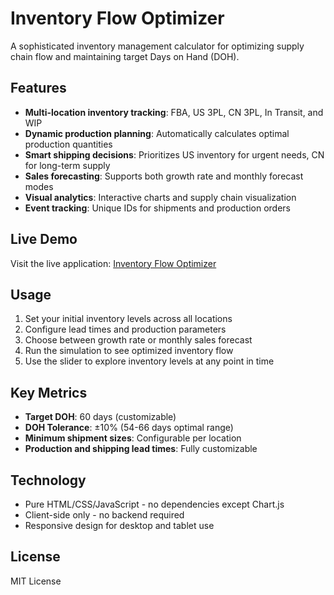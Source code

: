 # Inventory Flow Optimizer

A sophisticated inventory management calculator for optimizing supply chain flow and maintaining target Days on Hand (DOH).

## Features

- **Multi-location inventory tracking**: FBA, US 3PL, CN 3PL, In Transit, and WIP
- **Dynamic production planning**: Automatically calculates optimal production quantities
- **Smart shipping decisions**: Prioritizes US inventory for urgent needs, CN for long-term supply
- **Sales forecasting**: Supports both growth rate and monthly forecast modes
- **Visual analytics**: Interactive charts and supply chain visualization
- **Event tracking**: Unique IDs for shipments and production orders

## Live Demo

Visit the live application: [Inventory Flow Optimizer](https://[your-username].github.io/inventory-flow-optimizer/)

## Usage

1. Set your initial inventory levels across all locations
2. Configure lead times and production parameters
3. Choose between growth rate or monthly sales forecast
4. Run the simulation to see optimized inventory flow
5. Use the slider to explore inventory levels at any point in time

## Key Metrics

- **Target DOH**: 60 days (customizable)
- **DOH Tolerance**: ±10% (54-66 days optimal range)
- **Minimum shipment sizes**: Configurable per location
- **Production and shipping lead times**: Fully customizable

## Technology

- Pure HTML/CSS/JavaScript - no dependencies except Chart.js
- Client-side only - no backend required
- Responsive design for desktop and tablet use

## License

MIT License